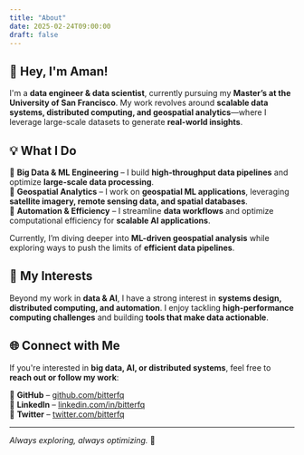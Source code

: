 ```yaml
---
title: "About"
date: 2025-02-24T09:00:00
draft: false
---
```


## 👋 Hey, I'm Aman!

I'm a **data engineer & data scientist**, currently pursuing my **Master’s at the University of San Francisco**. My work revolves around **scalable data systems, distributed computing, and geospatial analytics**—where I leverage large-scale datasets to generate **real-world insights**.

## 💡 What I Do

🔹 **Big Data & ML Engineering** – I build **high-throughput data pipelines** and optimize **large-scale data processing**.  
🔹 **Geospatial Analytics** – I work on **geospatial ML applications**, leveraging **satellite imagery, remote sensing data, and spatial databases**.  
🔹 **Automation & Efficiency** – I streamline **data workflows** and optimize computational efficiency for **scalable AI applications**.

Currently, I’m diving deeper into **ML-driven geospatial analysis** while exploring ways to push the limits of **efficient data pipelines**.

## 🚀 My Interests

Beyond my work in **data & AI**, I have a strong interest in **systems design, distributed computing, and automation**. I enjoy tackling **high-performance computing challenges** and building **tools that make data actionable**.

## 🌐 Connect with Me

If you're interested in **big data, AI, or distributed systems**, feel free to **reach out or follow my work**:  

📌 **GitHub** – [github.com/bitterfq](https://github.com/bitterfq)  
📌 **LinkedIn** – [linkedin.com/in/bitterfq](https://www.linkedin.com/in/bitterfq)  
📌 **Twitter** – [twitter.com/bitterfq](https://twitter.com/bitterfq)  

---

_Always exploring, always optimizing._ 🚀